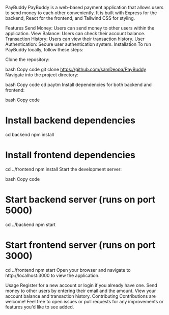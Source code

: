 PayBuddy
PayBuddy is a web-based payment application that allows users to send money to each other conveniently. It is built with Express for the backend, React for the frontend, and Tailwind CSS for styling.

Features
Send Money: Users can send money to other users within the application.
View Balance: Users can check their account balance.
Transaction History: Users can view their transaction history.
User Authentication: Secure user authentication system.
Installation
To run PayBuddy locally, follow these steps:

Clone the repository:

bash
Copy code
git clone https://github.com/samDeopa/PayBuddy
Navigate into the project directory:

bash
Copy code
cd paytm
Install dependencies for both backend and frontend:

bash
Copy code

# Install backend dependencies

cd backend
npm install

# Install frontend dependencies

cd ../frontend
npm install
Start the development server:

bash
Copy code

# Start backend server (runs on port 5000)

cd ../backend
npm start

# Start frontend server (runs on port 3000)

cd ../frontend
npm start
Open your browser and navigate to http://localhost:3000 to view the application.

Usage
Register for a new account or login if you already have one.
Send money to other users by entering their email and the amount.
View your account balance and transaction history.
Contributing
Contributions are welcome! Feel free to open issues or pull requests for any improvements or features you'd like to see added.
